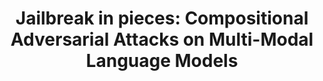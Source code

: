 <!-- # Jailbreak-In-Pieces
Jailbreak in pieces: Compositional Adversarial Attacks on Multi-Modal Language Models - 🔥 ICLR 2024 Spotlight - 🏆 Best Paper Award SoCal NLP 2023 -->
<h1 align="center">Jailbreak in pieces: Compositional Adversarial Attacks on Multi-Modal Language Models</h1>